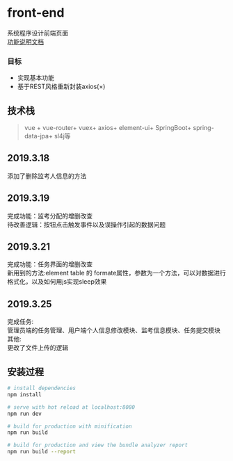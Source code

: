 # front-end
系统程序设计前端页面  
[功能说明文档](https://github.com/hsfy19091/SystemProgramingFontEnd/blob/master/%E9%A1%B9%E7%9B%AE%E8%AE%BE%E8%AE%A1.V2018.05.22.pdf)
### 目标
* 实现基本功能
* 基于REST风格重新封装axios(×)
## 技术栈  
> vue \+ vue-router\+ vuex\+ axios\+ element-ui\+ SpringBoot\+ spring-data-jpa\+ sl4j等  
## 2019.3.18  
添加了删除监考人信息的方法
## 2019.3.19  
完成功能：监考分配的增删改查  
待改善逻辑：按钮点击触发事件以及误操作引起的数据问题  
## 2019.3.21
完成功能：任务界面的增删改查  
新用到的方法:element table 的 formate属性，参数为一个方法，可以对数据进行格式化，以及如何用js实现sleep效果
## 2019.3.25
完成任务:   
管理员端的任务管理、用户端个人信息修改模块、监考信息模块、任务提交模块  
其他:  
更改了文件上传的逻辑
## 安装过程
``` bash
# install dependencies
npm install

# serve with hot reload at localhost:8080
npm run dev

# build for production with minification
npm run build

# build for production and view the bundle analyzer report
npm run build --report
